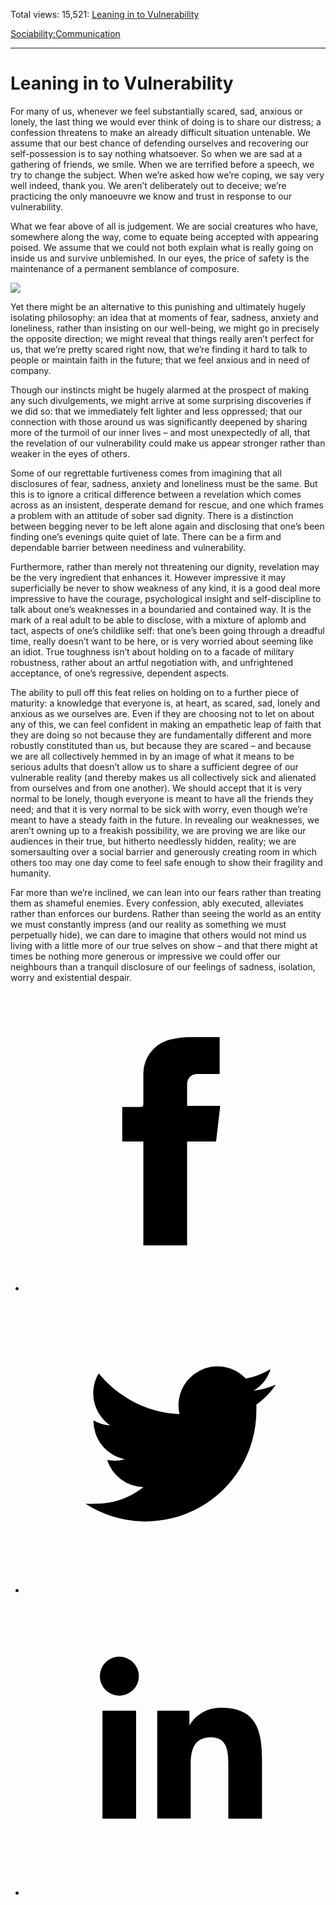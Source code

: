 Total views: 15,521: [Leaning in to Vulnerability](https://www.theschooloflife.com/thebookoflife/leaning-in-to-vulnerability/)

[Sociability:](https://www.theschooloflife.com/thebookoflife/category/sociability/)[Communication](https://www.theschooloflife.com/thebookoflife/category/sociability/communication/)

* * *

# Leaning in to Vulnerability
<style>
						.alignnone {
  display: block;
  margin-left: auto;
  margin-right: auto;
  align: center:
}

.addtoany_share_save_container {
display:none;
}

.wp-block-image {
		display: block;
  margin-left: auto;
  margin-right: auto;
  width: 50%;
}

.aligncenter {
display: block;
  margin-left: auto;
  margin-right: auto;
  align: center:
}

@media only screen and (max-width: 500px) {
  .wp-block-image {
		display: block;
  margin-left: auto;
  margin-right: auto;
  width: 100%;
} }

h1 {max-width: 600px !important;
}
.s18-single-post .content-area .site-main article .post-cat-header-display + .old-wrapper p {
    font-size: 1.200em
}
						</style>

For many of us, whenever we feel substantially scared, sad, anxious or lonely, the last thing we would ever think of doing is to share our distress; a confession threatens to make an already difficult situation untenable. We assume that our best chance of defending ourselves and recovering our self-possession is to say nothing whatsoever. So when we are sad at a gathering of friends, we smile. When we are terrified before a speech, we try to change the subject. When we’re asked how we’re coping, we say very well indeed, thank you. We aren’t deliberately out to deceive; we’re practicing the only manoeuvre we know and trust in response to our vulnerability.

What we fear above of all is judgement. We are social creatures who have, somewhere along the way, come to equate being accepted with appearing poised. We assume that we could not both explain what is really going on inside us and survive unblemished. In our eyes, the price of safety is the maintenance of a permanent semblance of composure.

![](https://www.theschooloflife.com/thebookoflife/wp-content/uploads/2019/06/319257036c96a8f7af69d25ce8c65f67-300x169.jpg)

Yet there might be an alternative to this punishing and ultimately hugely isolating philosophy: an idea that at moments of fear, sadness, anxiety and loneliness, rather than insisting on our well-being, we might go in precisely the opposite direction; we might reveal that things really aren’t perfect for us, that we’re pretty scared right now, that we’re finding it hard to talk to people or maintain faith in the future; that we feel anxious and in need of company.

Though our instincts might be hugely alarmed at the prospect of making any such divulgements, we might arrive at some surprising discoveries if we did so: that we immediately felt lighter and less oppressed; that our connection with those around us was significantly deepened by sharing more of the turmoil of our inner lives – and most unexpectedly of all, that the revelation of our vulnerability could make us appear stronger rather than weaker in the eyes of others.

Some of our regrettable furtiveness comes from imagining that all disclosures of fear, sadness, anxiety and loneliness must be the same. But this is to ignore a critical difference between a revelation which comes across as an insistent, desperate demand for rescue, and one which frames a problem with an attitude of sober sad dignity. There is a distinction between begging never to be left alone again and disclosing that one’s been finding one’s evenings quite quiet of late. There can be a firm and dependable barrier between neediness and vulnerability.

Furthermore, rather than merely not threatening our dignity, revelation may be the very ingredient that enhances it. However impressive it may superficially be never to show weakness of any kind, it is a good deal more impressive to have the courage, psychological insight and self-discipline to talk about one’s weaknesses in a boundaried and contained way. It is the mark of a real adult to be able to disclose, with a mixture of aplomb and tact, aspects of one’s childlike self: that one’s been going through a dreadful time, really doesn’t want to be here, or is very worried about seeming like an idiot. True toughness isn’t about holding on to a facade of military robustness, rather about an artful negotiation with, and unfrightened acceptance, of one’s regressive, dependent aspects.

The ability to pull off this feat relies on holding on to a further piece of maturity: a knowledge that everyone is, at heart, as scared, sad, lonely and anxious as we ourselves are. Even if they are choosing not to let on about any of this, we can feel confident in making an empathetic leap of faith that they are doing so not because they are fundamentally different and more robustly constituted than us, but because they are scared – and because we are all collectively hemmed in by an image of what it means to be serious adults that doesn’t allow us to share a sufficient degree of our vulnerable reality (and thereby makes us all collectively sick and alienated from ourselves and from one another). We should accept that it is very normal to be lonely, though everyone is meant to have all the friends they need; and that it is very normal to be sick with worry, even though we’re meant to have a steady faith in the future. In revealing our weaknesses, we aren’t owning up to a freakish possibility, we are proving we are like our audiences in their true, but hitherto needlessly hidden, reality; we are somersaulting over a social barrier and generously creating room in which others too may one day come to feel safe enough to show their fragility and humanity.

Far more than we’re inclined, we can lean into our fears rather than treating them as shameful enemies. Every confession, ably executed, alleviates rather than enforces our burdens. Rather than seeing the world as an entity we must constantly impress (and our reality as something we must perpetually hide), we can dare to imagine that others would not mind us living with a little more of our true selves on show – and that there might at times be nothing more generous or impressive we could offer our neighbours than a tranquil disclosure of our feelings of sadness, isolation, worry and existential despair.

<style>
    .iframe-class { display: block !important; }
</style>

- [<svg xmlns="http://www.w3.org/2000/svg" viewbox="0 0 26 26"><title>Facebook</title>
                    <g>
                        <path d="M8.38,10H9.92c.2,0,.29,0,.29-.28,0-.82,0-1.64,0-2.46a3.05,3.05,0,0,1,2.57-3.15A7.22,7.22,0,0,1,14,3.95c.86,0,1.71,0,2.57,0h.25v3.2h-2A.85.85,0,0,0,14,8c0,.62,0,1.24,0,1.91h2.87L16.51,13H14v9H10.21V13H8.38Z"></path>
                    </g>
                </svg>](http://www.facebook.com/sharer/sharer.php?u=https://www.theschooloflife.com/thebookoflife/leaning-in-to-vulnerability/)
- [<svg xmlns="http://www.w3.org/2000/svg" viewbox="0 0 26 26"><title>Twitter</title>
                    <path d="M21.69,7.9a6.75,6.75,0,0,1-1.94.53,3.39,3.39,0,0,0,1.48-1.87,6.76,6.76,0,0,1-2.14.82,3.38,3.38,0,0,0-5.75,3.08,9.59,9.59,0,0,1-7-3.53,3.38,3.38,0,0,0,1,4.51A3.36,3.36,0,0,1,5.89,11v0A3.38,3.38,0,0,0,8.6,14.37a3.39,3.39,0,0,1-1.53.06,3.38,3.38,0,0,0,3.15,2.35A6.78,6.78,0,0,1,6,18.22a6.87,6.87,0,0,1-.81,0A9.6,9.6,0,0,0,20,10.08q0-.22,0-.44A6.86,6.86,0,0,0,21.69,7.9Z"></path>
                </svg>](http://twitter.com/share?url=https://www.theschooloflife.com/thebookoflife/leaning-in-to-vulnerability/&text=&via=theschooloflife)
- [<svg xmlns="http://www.w3.org/2000/svg" viewbox="0 0 26 26"><title>LinkedIn</title>
<path class="cls-2" d="M6.67,10H9.58v9.36H6.67ZM8.13,5.32A1.69,1.69,0,1,1,6.44,7,1.69,1.69,0,0,1,8.13,5.32"></path><path class="cls-2" d="M11.41,10H14.2v1.28h0A3.06,3.06,0,0,1,17,9.75c2.95,0,3.49,1.94,3.49,4.46v5.14H17.57V14.79c0-1.09,0-2.48-1.51-2.48s-1.75,1.18-1.75,2.4v4.63H11.41Z"></path></svg>](https://www.linkedin.com/shareArticle?mini=true&url=https://www.theschooloflife.com/thebookoflife/leaning-in-to-vulnerability/)
